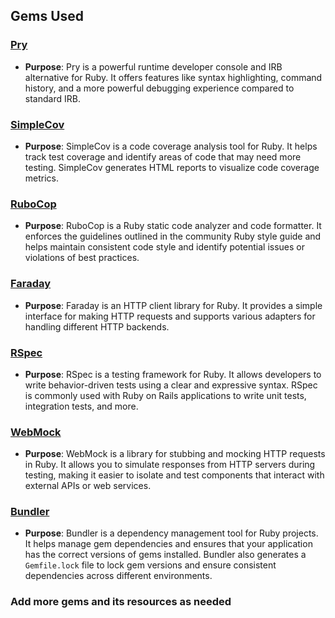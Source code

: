 ## Gems Used

### [Pry](https://github.com/pry/pry)
- **Purpose**: Pry is a powerful runtime developer console and IRB alternative for Ruby. It offers features like syntax highlighting, command history, and a more powerful debugging experience compared to standard IRB.

### [SimpleCov](https://github.com/simplecov-ruby/simplecov)
- **Purpose**: SimpleCov is a code coverage analysis tool for Ruby. It helps track test coverage and identify areas of code that may need more testing. SimpleCov generates HTML reports to visualize code coverage metrics.

### [RuboCop](https://github.com/rubocop/rubocop)
- **Purpose**: RuboCop is a Ruby static code analyzer and code formatter. It enforces the guidelines outlined in the community Ruby style guide and helps maintain consistent code style and identify potential issues or violations of best practices.

### [Faraday](https://github.com/lostisland/faraday)
- **Purpose**: Faraday is an HTTP client library for Ruby. It provides a simple interface for making HTTP requests and supports various adapters for handling different HTTP backends.

### [RSpec](https://github.com/rspec/rspec)
- **Purpose**: RSpec is a testing framework for Ruby. It allows developers to write behavior-driven tests using a clear and expressive syntax. RSpec is commonly used with Ruby on Rails applications to write unit tests, integration tests, and more.

### [WebMock](https://github.com/bblimke/webmock)
- **Purpose**: WebMock is a library for stubbing and mocking HTTP requests in Ruby. It allows you to simulate responses from HTTP servers during testing, making it easier to isolate and test components that interact with external APIs or web services.

### [Bundler](https://github.com/rubygems/bundler)
- **Purpose**: Bundler is a dependency management tool for Ruby projects. It helps manage gem dependencies and ensures that your application has the correct versions of gems installed. Bundler also generates a `Gemfile.lock` file to lock gem versions and ensure consistent dependencies across different environments.

### Add more gems and its resources as needed